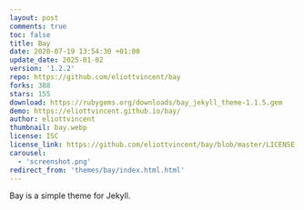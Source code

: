 ```yaml
---
layout: post
comments: true
toc: false
title: Bay
date: 2020-07-19 13:54:30 +01:00
update_date: 2025-01-02
version: '1.2.2'
repo: https://github.com/eliottvincent/bay
forks: 388
stars: 155
download: https://rubygems.org/downloads/bay_jekyll_theme-1.1.5.gem
demo: https://eliottvincent.github.io/bay/
author: eliottvincent
thumbnail: bay.webp
license: ISC
license_link: https://github.com/eliottvincent/bay/blob/master/LICENSE.md
carousel:
  - 'screenshot.png'
redirect_from: 'themes/bay/index.html.html'
---
```


Bay is a simple theme for Jekyll.
